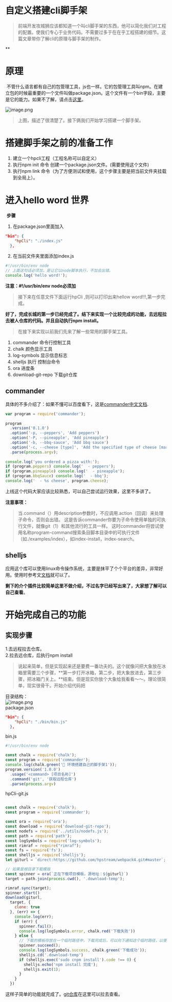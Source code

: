 # 自定义搭建cli脚手架

> 前端开发攻城狮应该都知道一个叫cli脚手架的东西，他可以简化我们对工程的配置。使我们专心于业务代码。不需要过多于在在乎工程搭建的细节。这篇文章带你了解cli的原理与脚手架的制作。

**
<a name="yiUBA"></a>
# 原理
 不管什么语言都有自己的包管理工具，js也一样。它的包管理工具叫npm。在建立包的时候最重要的一个文件叫做package.json。这个文件有一个bin字段，主要是它的能力。如果不了解，请点击[这里](https://javascript.ruanyifeng.com/nodejs/packagejson.html)。

![image.png](https://cdn.nlark.com/yuque/0/2019/png/119800/1559397729783-07caec86-2999-416a-975d-b9c65b0e02f7.png#align=left&display=inline&height=603&name=image.png&originHeight=1206&originWidth=1836&size=444105&status=done&width=918)

> 上图，描述了很清楚了。接下俩我们开始学习搭建一个脚手架。


<a name="YzEff"></a>
# 搭建脚手架之前的准备工作

1. 建立一个hpcli工程（工程名称可以自定义）
1. 执行npm init 命令 创建一个package.json文件。(需要使用这个文件)
1. 执行npm link 命令（为了方便测试和使用，这个步骤主要是把当前文件夹挂载到全局上）。


<a name="C26OG"></a>
# 进入hello word 世界

 **步骤** 

1. 在package.json里面加入

```json
"bin": {
    "hpCli": "./index.js"
  },
```

2. 在当前文件夹里面添加index.js

```javascript
#!/usr/bin/env node    
// 上面这句话必须加，是让它以node脚本执行，不加会出错。
console.log('hello word!');
```

**注意：#!/usr/bin/env node必须加** 

> 接下来在任意文件下面运行hpCli ,则可以打印出来hellow word!!!,第一步完成。



**好了，完成长城的第一步已经完成了。结下来实现一个比较完成的功能，去远程拉去被人仓库的代码。并且自动执行npm install。**


> 在接下来实现以前我们先来了解一些常用的脚手架工具。


1. commander 命令行控制工具
1. chalk  颜色显示工具
1. log-symbols 显示信息标志
1. shelljs   执行 控制台命令
1. ora  进度条
1. download-git-repo 下载git仓库

<a name="Lg1Mb"></a>
## commander
具体的不多介绍了：如果不懂可以百度看下，这是[commander中文文档](https://www.cnblogs.com/mirandachen/p/9826886.html).

```javascript
var program = require('commander');
 
program
  .version('0.1.0')
  .option('-p, --peppers', 'Add peppers')
  .option('-P, --pineapple', 'Add pineapple')
  .option('-b, --bbq-sauce', 'Add bbq sauce')
  .option('-c, --cheese [type]', 'Add the specified type of cheese [marble]', 'marble')
  .parse(process.argv);
 
console.log('you ordered a pizza with:');
if (program.peppers) console.log('  - peppers');
if (program.pineapple) console.log('  - pineapple');
if (program.bbqSauce) console.log('  - bbq');
console.log('  - %s cheese', program.cheese);
```

上线这个代码大家应该比较熟悉，可以自己尝试运行效果，这里不多讲了。

**注意事项：** 
> 当.command（）用description参数时，不应调用.action（回调）来处理子命令，否则会出错。 这是告诉commander你要为子命令使用单独的可执行文件，就像git（1）和其他流行的工具一样。
> 这时commander将尝试使用名称program-command搜索条目脚本目录中的可执行文件（如./examples/index），如index-install，index-search。

<a name="k7xii"></a>
## shelljs
应用这个库可以使用linux命令操作系统，主要是抹平了个个平台的差异，非常好用。使用时参考文[文档]()就可以了。

**剩下的介个插件比较简单这里不做介绍，不过名字已经写出来了，大家想了解可以自己查看**。


<a name="2dAqW"></a>
# 开始完成自己的功能

<a name="kDQAO"></a>
## 实现步骤
1.去远程拉去仓库。<br />2.拉去远仓库，后执行npm install

> 说起来简单，但是实现起来还是要费一番功夫的。这个就像问把大象放在冰箱里需要三个步骤，**第一步打开冰箱，第二步，把大象放进去，第三步骤，把冰箱门关上。**结束。但是现实你放个大象给我看看～～。理论很简单，现实很骨干。开始介绍代码把


目录结构：<br />![image.png](https://cdn.nlark.com/yuque/0/2019/png/119800/1559402304034-06d0acc3-c986-4677-9c85-809c8b646d94.png#align=left&display=inline&height=102&name=image.png&originHeight=204&originWidth=688&size=20568&status=done&width=344)<br />package.json

```json
"bin": {
    "hpCli": "./bin/bin.js"
  },
```

bin.js

```javascript
#!/usr/bin/env node

const chalk = require('chalk');
const program = require('commander');
console.log(chalk.green('👏 环境搭建自己的脚手架1'));
program.version('1.0.0')
  .usage('<command> [项目名称]')
  .command('git', '获取远程仓库')
  .parse(process.argv)
```
hpCli-git.js

```javascript

const chalk = require('chalk');
const program = require('commander');

const ora = require('ora');
const download = require('download-git-repo');
const nodefs = require('../utils/nodefs.js');
const path = require('path');
const logSymbols = require('log-symbols');
const rimraf = require("rimraf");
const fs = require('fs');
const shelljs = require('shelljs');
let giturl = `direct:https://github.com/hpstream/webpack4.git#master`;

// 如果是根目录下载模版
const spinner = ora(`正在下载项目模板，源地址：${giturl}`)
target = path.join(process.cwd(), '.download-temp');

rimraf.sync(target);
spinner.start()
download(giturl,
  target, {
    clone: true
  }, (err) => {
    console.log(err);
    if (err) {
      spinner.fail();
      console.log(logSymbols.error, chalk.red('下载失败'))
    } else {
      // 下载的模板存放在一个临时路径中，下载完成后，可以向下通知这个临时路径，以便后续处理
      spinner.succeed();
      console.log(logSymbols.success, chalk.green('下载成功'));
      shelljs.cd('.download-temp')
      if (shelljs.exec('sudo cnpm install').code !== 0) {
        shelljs.echo('npm install 完成');
        shelljs.exit(1);
      }
    }
  })


```


这样子简单的功能就完成了。[git仓库](https://github.com/hpstream/cli)在这里可以拉去查看。


